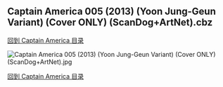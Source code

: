 ## Captain America 005 (2013) (Yoon Jung-Geun Variant) (Cover ONLY) (ScanDog+ArtNet).cbz


[回到 Captain America 目录](https://github.com/alicewish/markdown/blob/master/series/Captain-America.md)


![Captain America 005 (2013) (Yoon Jung-Geun Variant) (Cover ONLY) (ScanDog+ArtNet).jpg](https://wx1.sinaimg.cn/large/6a9fdecaly1fr0sj7ckd1j21401pi7p2.jpg)

[回到 Captain America 目录](https://github.com/alicewish/markdown/blob/master/series/Captain-America.md)

